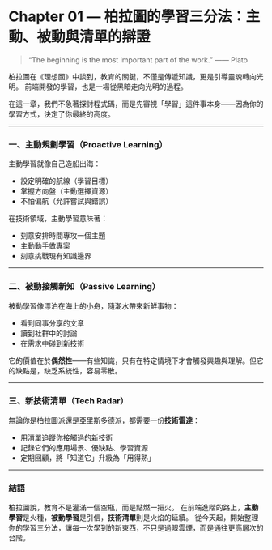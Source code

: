 ﻿# Chapter 01 — 柏拉圖的學習三分法：主動、被動與清單的辯證

> “The beginning is the most important part of the work.” —— Plato

柏拉圖在《理想國》中談到，教育的關鍵，不僅是傳遞知識，更是引導靈魂轉向光明。
前端開發的學習，也是一場從黑暗走向光明的過程。

在這一章，我們不急著探討程式碼，而是先審視「學習」這件事本身——因為你的學習方式，決定了你最終的高度。

---

### 一、主動規劃學習（Proactive Learning）

主動學習就像自己造船出海：

* 設定明確的航線（學習目標）
* 掌握方向盤（主動選擇資源）
* 不怕偏航（允許嘗試與錯誤）

在技術領域，主動學習意味著：

* 刻意安排時間專攻一個主題
* 主動動手做專案
* 刻意挑戰現有知識邊界

---

### 二、被動接觸新知（Passive Learning）

被動學習像漂泊在海上的小舟，隨潮水帶來新鮮事物：

* 看到同事分享的文章
* 讀到社群中的討論
* 在需求中碰到新技術

它的價值在於**偶然性**——有些知識，只有在特定情境下才會觸發興趣與理解。但它的缺點是，缺乏系統性，容易零散。

---

### 三、新技術清單（Tech Radar）

無論你是柏拉圖派還是亞里斯多德派，都需要一份**技術雷達**：

* 用清單追蹤你接觸過的新技術
* 記錄它們的應用場景、優缺點、學習資源
* 定期回顧，將「知道它」升級為「用得熟」

---

### 結語

柏拉圖說，教育不是灌滿一個空瓶，而是點燃一把火。
在前端進階的路上，**主動學習**是火種，**被動學習**是引信，**技術清單**則是火焰的延續。
從今天起，開始整理你的學習三分法，讓每一次學到的新東西，不只是過眼雲煙，而是通往更高層次的台階。

